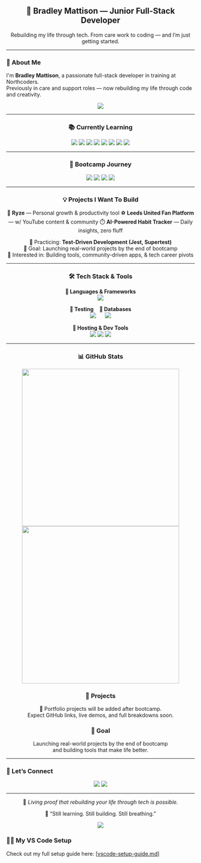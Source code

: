 <!-- Header -->
<h2 align="center">🚀 Bradley Mattison — Junior Full-Stack Developer</h2>
<p align="center">Rebuilding my life through tech. From care work to coding — and I’m just getting started.</p>

---

### 🧠 About Me
I'm **Bradley Mattison**, a passionate full-stack developer in training at Northcoders.  
Previously in care and support roles — now rebuilding my life through code and creativity.

<p align="center">
  <img src="https://readme-typing-svg.demolab.com?font=Fira+Code&size=20&pause=1000&center=true&vCenter=true&width=420&lines=Learning+to+Ship+Code+That+Matters;Test+Driven+Dev+%E2%9A%94%EF%B8%8F;Future+Backend+Beast+%F0%9F%90%BE" />
</p>

---

<h3 align="center">📚 Currently Learning</h3>

<p align="center">
  <img src="https://img.shields.io/badge/JavaScript-F7DF1E?style=for-the-badge&logo=javascript&logoColor=black" />
  <img src="https://img.shields.io/badge/Node.js-339933?style=for-the-badge&logo=nodedotjs&logoColor=white" />
  <img src="https://img.shields.io/badge/Express.js-000000?style=for-the-badge&logo=express&logoColor=white" />
  <img src="https://img.shields.io/badge/SQL-003B57?style=for-the-badge&logo=postgresql&logoColor=white" />
  <img src="https://img.shields.io/badge/Testing-Jest-C21325?style=for-the-badge&logo=jest&logoColor=white" />
  <img src="https://img.shields.io/badge/React-61DAFB?style=for-the-badge&logo=react&logoColor=black" />
  <img src="https://img.shields.io/badge/HTML5-E34F26?style=for-the-badge&logo=html5&logoColor=white" />
  <img src="https://img.shields.io/badge/CSS3-1572B6?style=for-the-badge&logo=css3&logoColor=white" />
</p>

---

<h3 align="center">📅 Bootcamp Journey</h3>

<p align="center">
  <img src="https://img.shields.io/badge/Week%201-JavaScript%20Basics-yellow?style=for-the-badge" />
  <img src="https://img.shields.io/badge/Week%202-Array%20Methods-green?style=for-the-badge" />
  <img src="https://img.shields.io/badge/Week%203-TDD%20+%20APIs-blue?style=for-the-badge" />
  <img src="https://img.shields.io/badge/Week%204-Backend%20SQL-purple?style=for-the-badge" />
</p>

---

<h3 align="center">💡 Projects I Want To Build</h3>

<p align="center">
  🧠 <strong>Ryze</strong> — Personal growth & productivity tool  
  ⚽ <strong>Leeds United Fan Platform</strong> — w/ YouTube content & community  
  ⏱️ <strong>AI-Powered Habit Tracker</strong> — Daily insights, zero fluff  
</p>

<p align="center">
  🧪 Practicing: <strong>Test-Driven Development (Jest, Supertest)</strong><br />
  🎯 Goal: Launching real-world projects by the end of bootcamp<br />
  🧩 Interested in: Building tools, community-driven apps, & tech career pivots  
</p>

---
<h3 align="center">🛠 Tech Stack & Tools</h3>

<p align="center">
  <strong>🧠 Languages & Frameworks</strong><br/>
  <img src="https://skillicons.dev/icons?i=js,nodejs,express,html,css,react" />
</p>

<p align="center">
  <strong>🧪 Testing</strong>&nbsp;&nbsp;&nbsp;&nbsp;<strong>💾 Databases</strong><br/>
  <img src="https://skillicons.dev/icons?i=jest" />
  &nbsp;&nbsp;&nbsp;&nbsp;
  <img src="https://skillicons.dev/icons?i=postgres" />
</p>

<p align="center">
  <strong>🚀 Hosting & Dev Tools</strong><br/>
  <img src="https://skillicons.dev/icons?i=git,github,vscode,netlify" />
  <img src="https://custom-icon-badges.demolab.com/badge/Render-430098?style=for-the-badge&logo=render&logoColor=white" />
  <img src="https://custom-icon-badges.demolab.com/badge/Supabase-3FCF8E?style=for-the-badge&logo=supabase&logoColor=white" />
</p>

---
<h3 align="center">📊 GitHub Stats</h3>

<p align="center">
  <img align="center" src="https://github-readme-stats.vercel.app/api?username=Brad-M2K&show_icons=true&hide=issues&count_private=true&theme=tokyonight&hide_title=true&border_radius=10&hide_rank=false" width="420"/>
  <img align="center" src="https://github-readme-streak-stats.herokuapp.com/?user=Brad-M2K&theme=tokyonight&hide_border=true&date_format=M%20j%5B%2C%20Y%5D&border_radius=10" width="420"/>
</p>

<h3 align="center">📂 Projects</h3>
<p align="center">
  🚧 Portfolio projects will be added after bootcamp.<br/>
  Expect GitHub links, live demos, and full breakdowns soon.
</p>

<h3 align="center">🎯 Goal</h3>
<p align="center">
  Launching real-world projects by the end of bootcamp<br />
  and building tools that make life better.
</p>

---

### 🤝 Let’s Connect
<p align="center">
  <a href="https://www.linkedin.com/in/brad-m2k" target="_blank"><img src="https://img.shields.io/badge/LinkedIn-0A66C2?style=for-the-badge&logo=linkedin&logoColor=white" /></a>
  <a href="mailto:bradleymattison2000@gmail.com"><img src="https://img.shields.io/badge/Email-D14836?style=for-the-badge&logo=gmail&logoColor=white" /></a>
</p>

---

<p align="center">🚀 <em>Living proof that rebuilding your life through tech is possible.</em></p>
<p align="center">🧠 “Still learning. Still building. Still breathing.”</p>

<p align="center">
  <img src="https://readme-typing-svg.demolab.com?font=Fira+Code&size=16&pause=2000&color=00FFAA&center=true&vCenter=true&width=480&lines=If+you're+reading+this%2C+you're+already+in+deep...;You're+not+supposed+to+be+here.;Unless+you're+a+real+one.;In+that+case%2C+carry+on+%F0%9F%9A%80" />
</p>

### 🧑‍💻 My VS Code Setup
Check out my full setup guide here: [[vscode-setup-guide.md](https://lnkd.in/evh7whTd)]
